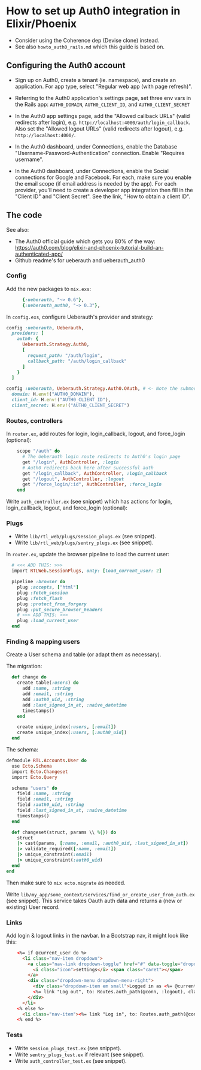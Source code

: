 # How to set up Auth0 integration in Elixir/Phoenix

  * Consider using the Coherence dep (Devise clone) instead.
  * See also `howto_auth0_rails.md` which this guide is based on.


## Configuring the Auth0 account

- Sign up on Auth0, create a tenant (ie. namespace), and create an application. For app type, select "Regular web app (with page refresh)".

- Referring to the Auth0 application's settings page, set three env vars in the Rails app: `AUTH0_DOMAIN`, `AUTH0_CLIENT_ID`, and `AUTH0_CLIENT_SECRET`

- In the Auth0 app settings page, add the "Allowed callback URLs" (valid redirects after login), e.g. `http://localhost:4000/auth/login_callback`. Also set the "Allowed logout URLs" (valid redirects after logout), e.g. `http://localhost:4000/`.

- In the Auth0 dashboard, under Connections, enable the Database "Username-Password-Authentication" connection. Enable "Requires username".

- In the Auth0 dashboard, under Connections, enable the Social connections for Google and Facebook. For each, make sure you enable the email scope (if email address is needed by the app). For each provider, you'll need to create a developer app integration then fill in the "Client ID" and "Client Secret". See the link, "How to obtain a client ID".


## The code

See also:

- The Auth0 official guide which gets you 80% of the way: https://auth0.com/blog/elixir-and-phoenix-tutorial-build-an-authenticated-app/
- Github readme's for ueberauth and ueberauth_auth0


### Config

Add the new packages to `mix.exs`:

```ruby
      {:ueberauth, "~> 0.6"},
      {:ueberauth_auth0, "~> 0.3"},
```

In `config.exs`, configure Ueberauth's provider and strategy:

```ruby
config :ueberauth, Ueberauth,
  providers: [
    auth0: {
      Ueberauth.Strategy.Auth0,
      [
        request_path: "/auth/login",
        callback_path: "/auth/login_callback"
      ]
    }
  ]

config :ueberauth, Ueberauth.Strategy.Auth0.OAuth, # <- Note the submodule!
  domain: H.env!("AUTH0_DOMAIN"),
  client_id: H.env!("AUTH0_CLIENT_ID"),
  client_secret: H.env!("AUTH0_CLIENT_SECRET")
```


### Routes, controllers

In `router.ex`, add routes for login, login_callback, logout, and force_login (optional):

```ruby
    scope "/auth" do
      # The Ueberauth login route redirects to Auth0's login page
      get "/login", AuthController, :login
      # Auth0 redirects back here after successful auth
      get "/login_callback", AuthController, :login_callback
      get "/logout", AuthController, :logout
      get "/force_login/:id", AuthController, :force_login
    end
```

Write `auth_controller.ex` (see snippet) which has actions for login, login_callback, logout, and force_login (optional):


### Plugs

  * Write `lib/rtl_web/plugs/session_plugs.ex` (see snippet).
  * Write `lib/rtl_web/plugs/sentry_plugs.ex` (see snippet).

In `router.ex`, update the browser pipeline to load the current user:

```ruby
  # <<< ADD THIS: >>>
  import RTLWeb.SessionPlugs, only: [load_current_user: 2]

  pipeline :browser do
    plug :accepts, ["html"]
    plug :fetch_session
    plug :fetch_flash
    plug :protect_from_forgery
    plug :put_secure_browser_headers
    # <<< ADD THIS: >>>
    plug :load_current_user
  end
```


### Finding & mapping users

Create a User schema and table (or adapt them as necessary).

The migration:

```ruby
  def change do
    create table(:users) do
      add :name, :string
      add :email, :string
      add :auth0_uid, :string
      add :last_signed_in_at, :naive_datetime
      timestamps()
    end

    create unique_index(:users, [:email])
    create unique_index(:users, [:auth0_uid])
  end
```

The schema:

```ruby
defmodule RTL.Accounts.User do
  use Ecto.Schema
  import Ecto.Changeset
  import Ecto.Query

  schema "users" do
    field :name, :string
    field :email, :string
    field :auth0_uid, :string
    field :last_signed_in_at, :naive_datetime
    timestamps()
  end

  def changeset(struct, params \\ %{}) do
    struct
    |> cast(params, [:name, :email, :auth0_uid, :last_signed_in_at])
    |> validate_required([:name, :email])
    |> unique_constraint(:email)
    |> unique_constraint(:auth0_uid)
  end
end
```

Then make sure to `mix ecto.migrate` as needed.

Write `lib/my_app/some_context/services/find_or_create_user_from_auth.ex` (see snippet). This service takes Oauth auth data and returns a (new or existing) User record.


### Links

Add login & logout links in the navbar. In a Bootstrap nav, it might look like this:

```html
    <%= if @current_user do %>
      <li class="nav-item dropdown">
        <a class="nav-link dropdown-toggle" href="#" data-toggle="dropdown">
          <i class="icon">settings</i> <span class="caret"></span>
        </a>
        <div class="dropdown-menu dropdown-menu-right">
          <div class="dropdown-item em small">Logged in as <%= @current_user.email %></div>
          <%= link "Log out", to: Routes.auth_path(@conn, :logout), class: "dropdown-item text-danger" %>
        </div>
      </li>
    <% else %>
      <li class="nav-item"><%= link "Log in", to: Routes.auth_path(@conn, :login), class: "nav-link" %></li>
    <% end %>
```


### Tests

  * Write `session_plugs_test.ex` (see snippet).
  * Write `sentry_plugs_test.ex` if relevant (see snippet).
  * Write `auth_controller_test.ex` (see snippet).
